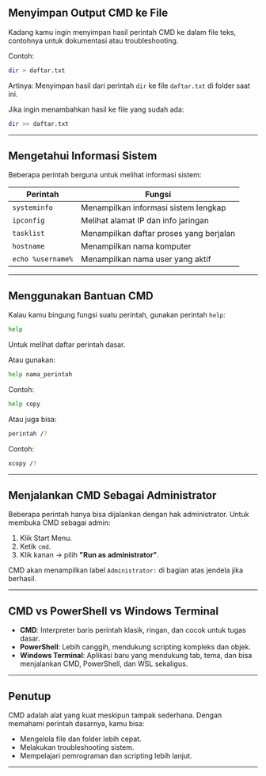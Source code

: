 ## Menyimpan Output CMD ke File

Kadang kamu ingin menyimpan hasil perintah CMD ke dalam file teks, contohnya untuk dokumentasi atau troubleshooting.

Contoh:

```bash
dir > daftar.txt
```

Artinya: Menyimpan hasil dari perintah `dir` ke file `daftar.txt` di folder saat ini.

Jika ingin menambahkan hasil ke file yang sudah ada:

```bash
dir >> daftar.txt
```

---

## Mengetahui Informasi Sistem

Beberapa perintah berguna untuk melihat informasi sistem:

| Perintah          | Fungsi                                  |
| ----------------- | --------------------------------------- |
| `systeminfo`      | Menampilkan informasi sistem lengkap    |
| `ipconfig`        | Melihat alamat IP dan info jaringan     |
| `tasklist`        | Menampilkan daftar proses yang berjalan |
| `hostname`        | Menampilkan nama komputer               |
| `echo %username%` | Menampilkan nama user yang aktif        |

---

## Menggunakan Bantuan CMD

Kalau kamu bingung fungsi suatu perintah, gunakan perintah `help`:

```bash
help
```

Untuk melihat daftar perintah dasar.

Atau gunakan:

```bash
help nama_perintah
```

Contoh:

```bash
help copy
```

Atau juga bisa:

```bash
perintah /?
```

Contoh:

```bash
xcopy /?
```

---

## Menjalankan CMD Sebagai Administrator

Beberapa perintah hanya bisa dijalankan dengan hak administrator. Untuk membuka CMD sebagai admin:

1. Klik Start Menu.
2. Ketik `cmd`.
3. Klik kanan → pilih **"Run as administrator"**.

CMD akan menampilkan label `Administrator:` di bagian atas jendela jika berhasil.

---

## CMD vs PowerShell vs Windows Terminal

* **CMD**: Interpreter baris perintah klasik, ringan, dan cocok untuk tugas dasar.
* **PowerShell**: Lebih canggih, mendukung scripting kompleks dan objek.
* **Windows Terminal**: Aplikasi baru yang mendukung tab, tema, dan bisa menjalankan CMD, PowerShell, dan WSL sekaligus.

---

## Penutup

CMD adalah alat yang kuat meskipun tampak sederhana. Dengan memahami perintah dasarnya, kamu bisa:

* Mengelola file dan folder lebih cepat.
* Melakukan troubleshooting sistem.
* Mempelajari pemrograman dan scripting lebih lanjut.

---
